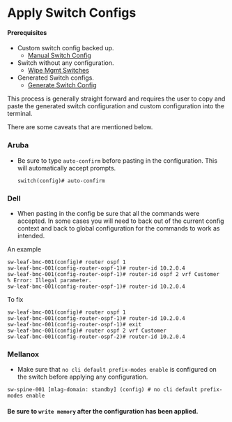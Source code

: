 # Apply Switch Configs

#### Prerequisites 
- Custom switch config backed up. 
    - [Manual Switch Config](manual_switch_config.md)
- Switch without any configuration.
    - [Wipe Mgmt Switches](wipe_mgmt_switches.md)
- Generated Switch configs.
    - [Generate Switch Config](generate_switch_configs.md)

This process is generally straight forward and requires the user to copy and paste the generated switch configuration and custom configuration into the terminal.

There are some caveats that are mentioned below.
### Aruba
- Be sure to type `auto-confirm` before pasting in the configuration.
This will automatically accept prompts.

    `switch(config)# auto-confirm`


### Dell
- When pasting in the config be sure that all the commands were accepted.  In some cases you will need to back out of the current config context and back to global configuration for the commands to work as intended.

An example

```
sw-leaf-bmc-001(config)# router ospf 1
sw-leaf-bmc-001(config-router-ospf-1)# router-id 10.2.0.4
sw-leaf-bmc-001(config-router-ospf-1)# router-id ospf 2 vrf Customer
% Error: Illegal parameter.
sw-leaf-bmc-001(config-router-ospf-1)# router-id 10.2.0.4
```
To fix
```
sw-leaf-bmc-001(config)# router ospf 1
sw-leaf-bmc-001(config-router-ospf-1)# router-id 10.2.0.4
sw-leaf-bmc-001(config-router-ospf-1)# exit
sw-leaf-bmc-001(config)# router ospf 2 vrf Customer
sw-leaf-bmc-001(config-router-ospf-2)# router-id 10.2.0.4
```

### Mellanox
- Make sure that `no cli default prefix-modes enable` is configured on the switch before applying any configuration.
```
sw-spine-001 [mlag-domain: standby] (config) # no cli default prefix-modes enable
```

#### Be sure to `write memory` after the configuration has been applied.